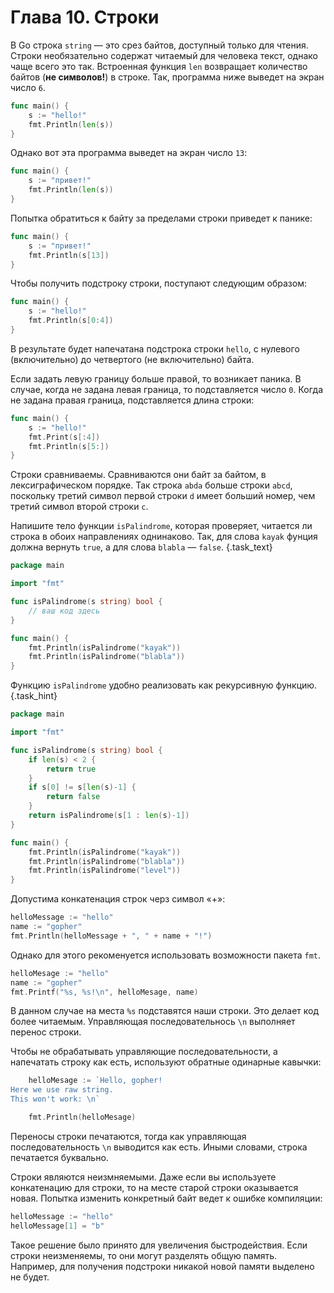# Глава 10. Строки

В Go строка `string` — это срез байтов, доступный только для чтения. Строки необязательно содержат читаемый для человека текст, однако чаще всего это так. Встроенная функция `len` возвращает количество байтов (**не символов!**) в строке. Так, программа ниже выведет на экран число `6`.

```go {.example_for_playground}
func main() {
	s := "hello!"
	fmt.Println(len(s))
}
```

Однако вот эта программа выведет на экран число `13`:

```go {.example_for_playground}
func main() {
	s := "привет!"
	fmt.Println(len(s))
}
```

Попытка обратиться к байту за пределами строки приведет к панике:

```go {.example_for_playground}
func main() {
	s := "привет!"
	fmt.Println(s[13])
}
```

Чтобы получить подстроку строки, поступают следующим образом:

```go {.example_for_playground}
func main() {
	s := "hello!"
	fmt.Println(s[0:4])
}
```

В результате будет напечатана подстрока строки `hello`, с нулевого (включительно) до четвертого (не включительно) байта.

Если задать левую границу больше правой, то возникает паника. В случае, когда не задана левая граница, то подставляется число `0`. Когда не задана правая граница, подставляется длина строки:

```go {.example_for_playground}
func main() {
	s := "hello!"
	fmt.Print(s[:4])
	fmt.Println(s[5:])
}
```

Строки сравниваемы. Сравниваются они байт за байтом, в лексиграфическом порядке. Так строка `abda` больше строки `abcd`, поскольку третий символ первой строки `d` имеет больший номер, чем третий символ второй строки `c`.

Напишите тело функции `isPalindrome`, которая проверяет, читается ли строка в обоих направлениях однинаково. Так, для слова `kayak` фунция должна вернуть `true`, а для слова `blabla` — `false`. {.task_text}

```go {.task_source #golang_chapter_0100_task_0010}
package main

import "fmt"

func isPalindrome(s string) bool {
	// ваш код здесь
}

func main() {
	fmt.Println(isPalindrome("kayak"))
	fmt.Println(isPalindrome("blabla"))
}
```

Функцию `isPalindrome` удобно реализовать как рекурсивную функцию. {.task_hint}

```go {.task_answer}
package main

import "fmt"

func isPalindrome(s string) bool {
	if len(s) < 2 {
		return true
	}
	if s[0] != s[len(s)-1] {
		return false
	}
	return isPalindrome(s[1 : len(s)-1])
}

func main() {
	fmt.Println(isPalindrome("kayak"))
	fmt.Println(isPalindrome("blabla"))
	fmt.Println(isPalindrome("level"))
}
```

Допустима конкатенация строк черз символ «+»:

```go {.example_for_playground}
helloMessage := "hello"
name := "gopher"
fmt.Println(helloMessage + ", " + name + "!")
```

Однако для этого рекоменуется использовать возможности пакета `fmt`.

```go {.example_for_playground}
helloMesage := "hello"
name := "gopher"
fmt.Printf("%s, %s!\n", helloMesage, name)
```

В данном случае на места `%s` подставятся наши строки. Это делает код более читаемым.
Управляющая последовательнось `\n` выполняет перенос строки. 

Чтобы не обрабатывать управляющие последовательности, а напечатать строку как есть, используют обратные одинарные кавычки:

```go {.example_for_playground}
	helloMesage := `Hello, gopher!
Here we use raw string. 
This won't work: \n`

	fmt.Println(helloMesage)
```

Переносы строки печатаются, тогда как управляющая последовательность `\n` выводится как есть. Иными словами, строка печатается буквально. 

Строки являются неизмняемыми. Даже если вы используете конкатенацию для строки, то на месте старой строки оказывается новая. Попытка изменить конкретный байт ведет к ошибке компиляции:


```go {.example_for_playground}
helloMessage := "hello"
helloMessage[1] = "b"
```

Такое решение было принято для увеличения быстродействия. Если строки неизменяемы, то они могут разделять общую память. Например, для получения подстроки никакой новой памяти выделено не будет. 

